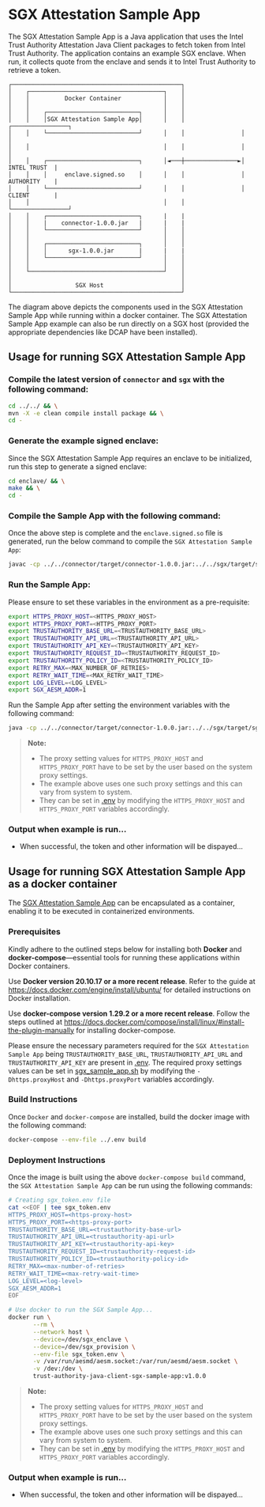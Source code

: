 # SGX Attestation Sample App
The SGX Attestation Sample App is a Java application that uses the Intel Trust Authority Attestation Java Client packages
to fetch token from Intel Trust Authority. The application contains an example SGX enclave. When run, 
it collects quote from the enclave and sends it to Intel Trust Authority to retrieve a token.

```
┌────────────────────────────────────────────────┐
│    ┌──────────────────────────────────────┐    │
│    │          Docker Container            │    │
│    │                                      │    │
│    │    ┌──────────────────────────┐      │    │
│    │    │SGX Attestation Sample App│      │    │                ┌────────────────┐
│    │    └──────────────────────────┘      │    │                │                │
│    │                                      │    │                │                │
│    │    ┌──────────────────────────┐      │◄───┼───────────────►│   INTEL TRUST  |
│    │    │     enclave.signed.so    │      │    │                │   AUTHORITY    |
│    │    └──────────────────────────┘      │    │                │   CLIENT       |
│    │                                      │    │                └────────────────┘
│    │    ┌──────────────────────────┐      |    |                           
│    │    |    connector-1.0.0.jar   |      |    |
│    │    └──────────────────────────┘      │    │
│    │                                      │    │
│    │    ┌──────────────────────────┐      │    │
│    │    │      sgx-1.0.0.jar       |      |    |
│    │    └──────────────────────────┘      │    │
│    │                                      │    │
│    └──────────────────────────────────────┘    │
│                                                │
│                  SGX Host                      │
└────────────────────────────────────────────────┘
```
The diagram above depicts the components used in the SGX Attestation Sample App while running within
a docker container. The SGX Attestation Sample App example can also be run directly on a SGX host (provided
the appropriate dependencies like DCAP have been installed).


## Usage for running SGX Attestation Sample App

### Compile the latest version of `connector` and `sgx` with the following command:

```sh
cd ../../ && \
mvn -X -e clean compile install package && \
cd -
```

### Generate the example signed enclave:

Since the SGX Attestation Sample App requires an enclave to be initialized, run this step to generate a signed enclave:
```sh
cd enclave/ && \
make && \
cd -
```

### Compile the Sample App with the following command:

Once the above step is complete and the `enclave.signed.so` file is generated, run the below command to compile the `SGX Attestation Sample App`:

```sh
javac -cp ../../connector/target/connector-1.0.0.jar:../../sgx/target/sgx-1.0.0.jar:../../sgx/target/libs/* SgxSampleApp.java
```

### Run the Sample App:

Please ensure to set these variables in the environment as a pre-requisite:

```sh
export HTTPS_PROXY_HOST=<HTTPS_PROXY_HOST>
export HTTPS_PROXY_PORT=<HTTPS_PROXY_PORT>
export TRUSTAUTHORITY_BASE_URL=<TRUSTAUTHORITY_BASE_URL>
export TRUSTAUTHORITY_API_URL=<TRUSTAUTHORITY_API_URL>
export TRUSTAUTHORITY_API_KEY=<TRUSTAUTHORITY_API_KEY>
export TRUSTAUTHORITY_REQUEST_ID=<TRUSTAUTHORITY_REQUEST_ID>
export TRUSTAUTHORITY_POLICY_ID=<TRUSTAUTHORITY_POLICY_ID>
export RETRY_MAX=<MAX_NUMBER_OF_RETRIES>
export RETRY_WAIT_TIME=<MAX_RETRY_WAIT_TIME>
export LOG_LEVEL=<LOG_LEVEL>
export SGX_AESM_ADDR=1
```

Run the Sample App after setting the environment variables with the following command:

```sh
java -cp ../../connector/target/connector-1.0.0.jar:../../sgx/target/sgx-1.0.0.jar:../../sgx/target/libs/*:./ SgxSampleApp
```

> **Note:**
>
> - The proxy setting values for `HTTPS_PROXY_HOST` and `HTTPS_PROXY_PORT` have to be set by the user based on the system proxy settings.
> - The example above uses one such proxy settings and this can vary from system to system.
> - They can be set in [.env](../.env) by modifying the `HTTPS_PROXY_HOST` and `HTTPS_PROXY_PORT` variables accordingly.

### Output when example is run...
- When successful, the token and other information will be dispayed...


## Usage for running SGX Attestation Sample App as a docker container

The [SGX Attestation Sample App](SgxSampleApp.java) can be encapsulated as a container, enabling it to be executed in containerized environments.

### Prerequisites

Kindly adhere to the outlined steps below for installing both <b>Docker</b> and <b>docker-compose</b>—essential tools for running these applications within Docker containers.

Use <b>Docker version 20.10.17 or a more recent release</b>. Refer to the guide at https://docs.docker.com/engine/install/ubuntu/ for detailed instructions on Docker installation.

Use <b>docker-compose version 1.29.2 or a more recent release</b>. Follow the steps outlined at https://docs.docker.com/compose/install/linux/#install-the-plugin-manually for installing docker-compose.

Please ensure the necessary parameters required for the `SGX Attestation Sample App` being `TRUSTAUTHORITY_BASE_URL`, `TRUSTAUTHORITY_API_URL` and `TRUSTAUTHORITY_API_KEY` are present in [.env](../.env).
The required proxy settings values can be set in [sgx_sample_app.sh](sgx_sample_app.sh) by modifying the `-Dhttps.proxyHost` and `-Dhttps.proxyPort` variables accordingly.

### Build Instructions

Once `Docker` and `docker-compose` are installed, build the docker image with the following command:

```sh
docker-compose --env-file ../.env build
```

### Deployment Instructions

Once the image is built using the above `docker-compose build` command,
the `SGX Attestation Sample App` can be run using the following commands:

```sh
# Creating sgx_token.env file
cat <<EOF | tee sgx_token.env
HTTPS_PROXY_HOST=<https-proxy-host>
HTTPS_PROXY_PORT=<https-proxy-port>
TRUSTAUTHORITY_BASE_URL=<trustauthority-base-url>
TRUSTAUTHORITY_API_URL=<trustauthority-api-url>
TRUSTAUTHORITY_API_KEY=<trustauthority-api-key>
TRUSTAUTHORITY_REQUEST_ID=<trustauthority-request-id>
TRUSTAUTHORITY_POLICY_ID=<trustauthority-policy-id>
RETRY_MAX=<max-number-of-retries>
RETRY_WAIT_TIME=<max-retry-wait-time>
LOG_LEVEL=<log-level>
SGX_AESM_ADDR=1
EOF

# Use docker to run the SGX Sample App...
docker run \
       --rm \
       --network host \
       --device=/dev/sgx_enclave \
       --device=/dev/sgx_provision \
       --env-file sgx_token.env \
       -v /var/run/aesmd/aesm.socket:/var/run/aesmd/aesm.socket \
       -v /dev:/dev \
       trust-authority-java-client-sgx-sample-app:v1.0.0
```

> **Note:**
>
> - The proxy setting values for `HTTPS_PROXY_HOST` and `HTTPS_PROXY_PORT` have to be set by the user based on the system proxy settings.
> - The example above uses one such proxy settings and this can vary from system to system.
> - They can be set in [.env](../.env) by modifying the `HTTPS_PROXY_HOST` and `HTTPS_PROXY_PORT` variables accordingly.

### Output when example is run...
- When successful, the token and other information will be dispayed...
